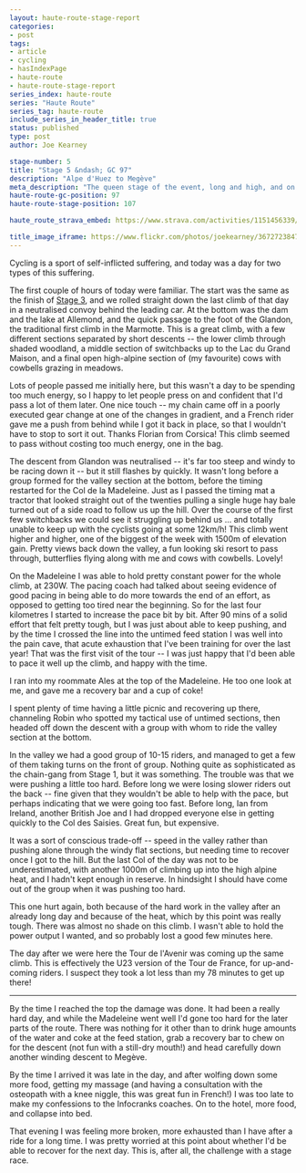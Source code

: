 ```yaml
---
layout: haute-route-stage-report
categories:
- post
tags:
- article
- cycling
- hasIndexPage
- haute-route
- haute-route-stage-report
series_index: haute-route
series: "Haute Route"
series_tag: haute-route
include_series_in_header_title: true
status: published
type: post
author: Joe Kearney

stage-number: 5
title: "Stage 5 &ndash; GC 97"
description: "Alpe d'Huez to Megève"
meta_description: "The queen stage of the event, long and high, and on a really hot day. The first half went well; the second half I pushed too hard, paid for that on the last climb and in recovery that evening."
haute-route-gc-position: 97
haute-route-stage-position: 107

haute_route_strava_embed: https://www.strava.com/activities/1151456339/embed/74f2d3620a877e590f0ecb460aba3c61587eb093

title_image_iframe: https://www.flickr.com/photos/joekearney/36727238471/in/album-72157687765853505/player/
---
```


[stage-3]: /posts/hra-2017-stage-3
[stage-4]: /posts/hra-2017-stage-4

Cycling is a sport of self-inflicted suffering, and today was a day for two types of this suffering.

The first couple of hours of today were familiar. The start was the same as the finish of [Stage 3][stage-3], and we rolled straight down the last climb of that day in a neutralised convoy behind the leading car. At the bottom was the dam and the lake at Allemond, and the quick passage to the foot of the Glandon, the traditional first climb in the Marmotte. This is a great climb, with a few different sections separated by short descents -- the lower climb through shaded woodland, a middle section of switchbacks up to the Lac du Grand Maison, and a final open high-alpine section of (my favourite) cows with cowbells grazing in meadows.

Lots of people passed me initially here, but this wasn't a day to be spending too much energy, so I happy to let people press on and confident that I'd pass a lot of them later. One nice touch -- my chain came off in a poorly executed gear change at one of the changes in gradient, and a French rider gave me a push from behind while I got it back in place, so that I wouldn't have to stop to sort it out. Thanks Florian from Corsica! This climb seemed to pass without costing too much energy, one in the bag.

The descent from Glandon was neutralised -- it's far too steep and windy to be racing down it -- but it still flashes by quickly. It wasn't long before a group formed for the valley section at the bottom, before the timing restarted for the Col de la Madeleine. Just as I passed the timing mat a tractor that looked straight out of the twenties pulling a single huge hay bale turned out of a side road to follow us up the hill. Over the course of the first few switchbacks we could see it struggling up behind us ... and totally unable to keep up with the cyclists going at some 12km/h! This climb went higher and higher, one of the biggest of the week with 1500m of elevation gain. Pretty views back down the valley, a fun looking ski resort to pass through, butterflies flying along with me and cows with cowbells. Lovely!

On the Madeleine I was able to hold pretty constant power for the whole climb, at 230W. The pacing coach had talked about seeing evidence of good pacing in being able to do more towards the end of an effort, as opposed to getting too tired near the beginning. So for the last four kilometres I started to increase the pace bit by bit. After 90 mins of a solid effort that felt pretty tough, but I was just about able to keep pushing, and by the time I crossed the line into the untimed feed station I was well into the pain cave, that acute exhaustion that I've been training for over the last year! That was the first visit of the tour -- I was just happy that I'd been able to pace it well up the climb, and happy with the time.

I ran into my roommate Ales at the top of the Madeleine. He too one look at me, and gave me a recovery bar and a cup of coke!

I spent plenty of time having a little picnic and recovering up there, channeling Robin who spotted my tactical use of untimed sections, then headed off down the descent with a group with whom to ride the valley section at the bottom.

In the valley we had a good group of 10-15 riders, and managed to get a few of them taking turns on the front of group. Nothing quite as sophisticated as the chain-gang from Stage 1, but it was something. The trouble was that we were pushing a little too hard. Before long we were losing slower riders out the back -- fine given that they wouldn't be able to help with the pace, but perhaps indicating that we were going too fast. Before long, Ian from Ireland, another British Joe and I had dropped everyone else in getting quickly to the Col des Saisies. Great fun, but expensive.

It was a sort of conscious trade-off -- speed in the valley rather than pushing alone through the windy flat sections, but needing time to recover once I got to the hill. But the last Col of the day was not to be underestimated, with another 1000m of climbing up into the high alpine heat, and I hadn't kept enough in reserve. In hindsight I should have come out of the group when it was pushing too hard.

This one hurt again, both because of the hard work in the valley after an already long day and because of the heat, which by this point was really tough. There was almost no shade on this climb. I wasn't able to hold the power output I wanted, and so probably lost a good few minutes here.

The day after we were here the Tour de l'Avenir was coming up the same climb. This is effectively the U23 version of the Tour de France, for up-and-coming riders. I suspect they took a lot less than my 78 minutes to get up there!

***

By the time I reached the top the damage was done. It had been a really hard day, and while the Madeleine went well I'd gone too hard for the later parts of the route. There was nothing for it other than to drink huge amounts of the water and coke at the feed station, grab a recovery bar to chew on for the descent (not fun with a still-dry mouth!) and head carefully down another winding descent to Megève.

By the time I arrived it was late in the day, and after wolfing down some more food, getting my massage (and having a consultation with the osteopath with a knee niggle, this was great fun in French!) I was too late to make my confessions to the Infocranks coaches. On to the hotel, more food, and collapse into bed.

That evening I was feeling more broken, more exhausted than I have after a ride for a long time. I was pretty worried at this point about whether I'd be able to recover for the next day. This is, after all, the challenge with a stage race.
